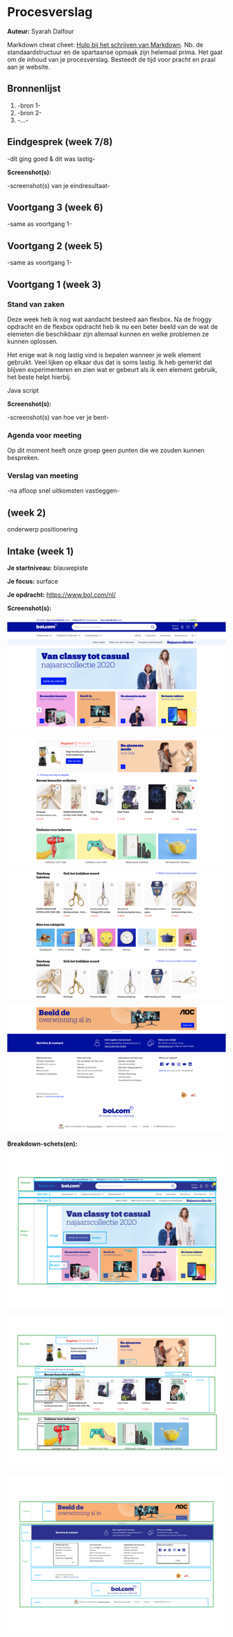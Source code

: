 # Procesverslag
**Auteur:** Syarah Dalfour

Markdown cheat cheet: [Hulp bij het schrijven van Markdown](https://github.com/adam-p/markdown-here/wiki/Markdown-Cheatsheet). Nb. de standaardstructuur en de spartaanse opmaak zijn helemaal prima. Het gaat om de inhoud van je procesverslag. Besteedt de tijd voor pracht en praal aan je website.



## Bronnenlijst
1. -bron 1-
2. -bron 2-
3. -...-



## Eindgesprek (week 7/8)

-dit ging goed & dit was lastig-

**Screenshot(s):**

-screenshot(s) van je eindresultaat-



## Voortgang 3 (week 6)

-same as voortgang 1-



## Voortgang 2 (week 5)

-same as voortgang 1-



## Voortgang 1 (week 3)

### Stand van zaken

Deze week heb ik nog wat aandacht besteed aan flexbox. Na de froggy opdracht en de flexbox opdracht heb ik nu een beter beeld van de wat de elemeten die beschikbaar zijn allemaal kunnen en welke problemen ze kunnen oplossen. 

Het enige wat ik nog lastig vind is bepalen wanneer je welk element gebruikt. Veel lijken op elkaar dus dat is soms lastig. Ik heb gemerkt dat blijven experimenteren en zien wat er gebeurt als ik een element gebruik, het beste helpt hierbij.


Java script



**Screenshot(s):**

-screenshot(s) van hoe ver je bent-

### Agenda voor meeting

Op dit moment heeft onze groep geen punten die we zouden kunnen bespreken. 
### Verslag van meeting

-na afloop snel uitkomsten vastleggen-




## (week 2)

onderwerp positionering




## Intake (week 1)

**Je startniveau:**  blauwepiste

**Je focus:** surface

**Je opdracht:** https://www.bol.com/nl/

**Screenshot(s):**

![screenshot(s) die een goed beeld geven van de website die je gaat maken](images/MacImage1.png)

![screenshot(s) die een goed beeld geven van de website die je gaat maken](images/MacImage2.png)

![screenshot(s) die een goed beeld geven van de website die je gaat maken](images/MacImage3.png)

![screenshot(s) die een goed beeld geven van de website die je gaat maken](images/MacImage4.png)




**Breakdown-schets(en):**

![-voorlopige breakdownschets(en) van een of beide pagina's van de site die je gaat maken-](images/BreakDown1.png)

![voorlopige breakdownschets(en) van een of beide pagina's van de site die je gaat maken](images/BreakDown2.png)

![voorlopige breakdownschets(en) van een of beide pagina's van de site die je gaat maken](images/Breakdown3.png)